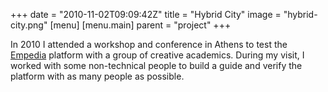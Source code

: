 +++
date = "2010-11-02T09:09:42Z"
title = "Hybrid City"
image = "hybrid-city.png"
[menu]
  [menu.main]
    parent = "project"
+++

In 2010 I attended a workshop and conference in Athens to test the [Empedia](http://cuttlefish.com/empedia) platform with a group of creative academics.  During my visit, I worked with some non-technical people to build a guide and verify the platform with as many people as possible.
